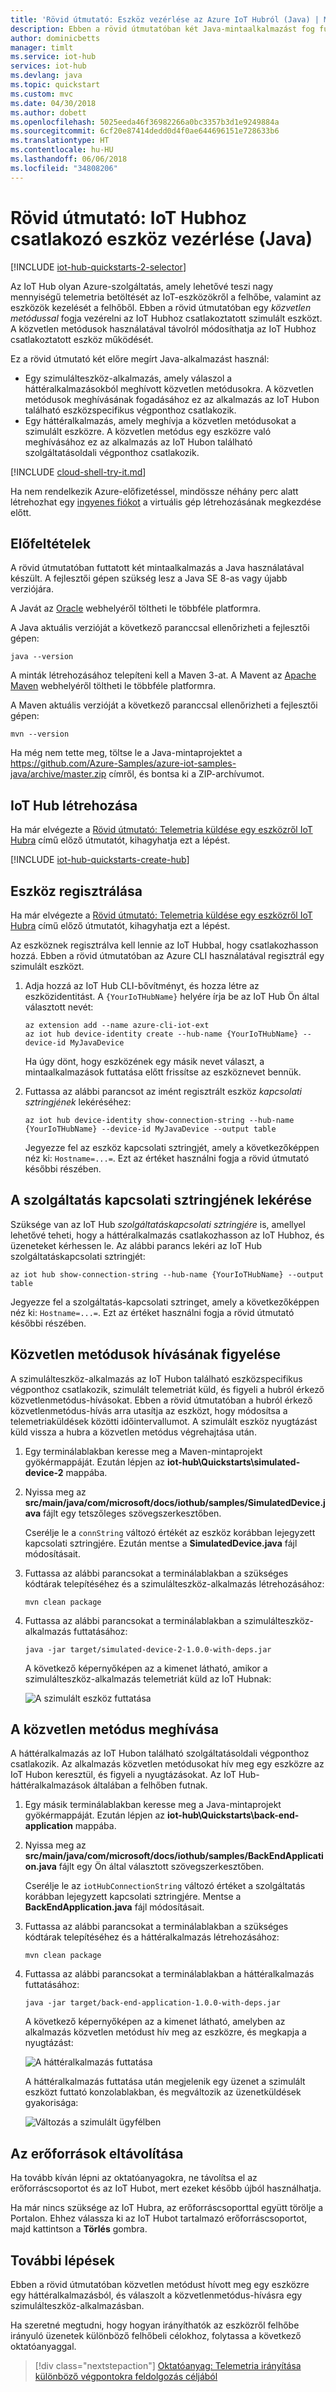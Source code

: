 ```yaml
---
title: 'Rövid útmutató: Eszköz vezérlése az Azure IoT Hubról (Java) | Microsoft Docs'
description: Ebben a rövid útmutatóban két Java-mintaalkalmazást fog futtatni. Az egyik egy háttéralkalmazás, amely a hubhoz csatlakoztatott eszközök távoli vezérlését teszi lehetővé. A másik alkalmazás a hubhoz csatlakoztatott eszközt szimulál, amelyet távolról lehet irányítani.
author: dominicbetts
manager: timlt
ms.service: iot-hub
services: iot-hub
ms.devlang: java
ms.topic: quickstart
ms.custom: mvc
ms.date: 04/30/2018
ms.author: dobett
ms.openlocfilehash: 5025eeda46f36982266a0bc3357b3d1e9249884a
ms.sourcegitcommit: 6cf20e87414dedd0d4f0ae644696151e728633b6
ms.translationtype: HT
ms.contentlocale: hu-HU
ms.lasthandoff: 06/06/2018
ms.locfileid: "34808206"
---
```

# <a name="quickstart-control-a-device-connected-to-an-iot-hub-java"></a>Rövid útmutató: IoT Hubhoz csatlakozó eszköz vezérlése (Java)

[!INCLUDE [iot-hub-quickstarts-2-selector](../../includes/iot-hub-quickstarts-2-selector.md)]

Az IoT Hub olyan Azure-szolgáltatás, amely lehetővé teszi nagy mennyiségű telemetria betöltését az IoT-eszközökről a felhőbe, valamint az eszközök kezelését a felhőből. Ebben a rövid útmutatóban egy *közvetlen metódussal* fogja vezérelni az IoT Hubhoz csatlakoztatott szimulált eszközt. A közvetlen metódusok használatával távolról módosíthatja az IoT Hubhoz csatlakoztatott eszköz működését.

Ez a rövid útmutató két előre megírt Java-alkalmazást használ:

* Egy szimulálteszköz-alkalmazás, amely válaszol a háttéralkalmazásokból meghívott közvetlen metódusokra. A közvetlen metódusok meghívásának fogadásához ez az alkalmazás az IoT Hubon található eszközspecifikus végponthoz csatlakozik.
* Egy háttéralkalmazás, amely meghívja a közvetlen metódusokat a szimulált eszközre. A közvetlen metódus egy eszközre való meghívásához ez az alkalmazás az IoT Hubon található szolgáltatásoldali végponthoz csatlakozik.

[!INCLUDE [cloud-shell-try-it.md](../../includes/cloud-shell-try-it.md)]

Ha nem rendelkezik Azure-előfizetéssel, mindössze néhány perc alatt létrehozhat egy [ingyenes fiókot](https://azure.microsoft.com/free/?WT.mc_id=A261C142F) a virtuális gép létrehozásának megkezdése előtt.

## <a name="prerequisites"></a>Előfeltételek

A rövid útmutatóban futtatott két mintaalkalmazás a Java használatával készült. A fejlesztői gépen szükség lesz a Java SE 8-as vagy újabb verziójára.

A Javát az [Oracle](http://www.oracle.com/technetwork/java/javase/downloads/index.html) webhelyéről töltheti le többféle platformra.

A Java aktuális verzióját a következő paranccsal ellenőrizheti a fejlesztői gépen:

```cmd/sh
java --version
```

A minták létrehozásához telepíteni kell a Maven 3-at. A Mavent az [Apache Maven](https://maven.apache.org/download.cgi) webhelyéről töltheti le többféle platformra.

A Maven aktuális verzióját a következő paranccsal ellenőrizheti a fejlesztői gépen:

```cmd/sh
mvn --version
```

Ha még nem tette meg, töltse le a Java-mintaprojektet a https://github.com/Azure-Samples/azure-iot-samples-java/archive/master.zip címről, és bontsa ki a ZIP-archívumot.

## <a name="create-an-iot-hub"></a>IoT Hub létrehozása

Ha már elvégezte a [Rövid útmutató: Telemetria küldése egy eszközről IoT Hubra](quickstart-send-telemetry-java.md) című előző útmutatót, kihagyhatja ezt a lépést.

[!INCLUDE [iot-hub-quickstarts-create-hub](../../includes/iot-hub-quickstarts-create-hub.md)]

## <a name="register-a-device"></a>Eszköz regisztrálása

Ha már elvégezte a [Rövid útmutató: Telemetria küldése egy eszközről IoT Hubra](quickstart-send-telemetry-java.md) című előző útmutatót, kihagyhatja ezt a lépést.

Az eszköznek regisztrálva kell lennie az IoT Hubbal, hogy csatlakozhasson hozzá. Ebben a rövid útmutatóban az Azure CLI használatával regisztrál egy szimulált eszközt.

1. Adja hozzá az IoT Hub CLI-bővítményt, és hozza létre az eszközidentitást. A `{YourIoTHubName}` helyére írja be az IoT Hub Ön által választott nevét:

    ```azurecli-interactive
    az extension add --name azure-cli-iot-ext
    az iot hub device-identity create --hub-name {YourIoTHubName} --device-id MyJavaDevice
    ```

    Ha úgy dönt, hogy eszközének egy másik nevet választ, a mintaalkalmazások futtatása előtt frissítse az eszköznevet bennük.

1. Futtassa az alábbi parancsot az imént regisztrált eszköz _kapcsolati sztringjének_ lekéréséhez:

    ```azurecli-interactive
    az iot hub device-identity show-connection-string --hub-name {YourIoTHubName} --device-id MyJavaDevice --output table
    ```

    Jegyezze fel az eszköz kapcsolati sztringjét, amely a következőképpen néz ki: `Hostname=...=`. Ezt az értéket használni fogja a rövid útmutató későbbi részében.

## <a name="retrieve-the-service-connection-string"></a>A szolgáltatás kapcsolati sztringjének lekérése

Szüksége van az IoT Hub _szolgáltatáskapcsolati sztringjére_ is, amellyel lehetővé teheti, hogy a háttéralkalmazás csatlakozhasson az IoT Hubhoz, és üzeneteket kérhessen le. Az alábbi parancs lekéri az IoT Hub szolgáltatáskapcsolati sztringjét:

```azurecli-interactive
az iot hub show-connection-string --hub-name {YourIoTHubName} --output table
```

Jegyezze fel a szolgáltatás-kapcsolati sztringet, amely a következőképpen néz ki: `Hostname=...=`. Ezt az értéket használni fogja a rövid útmutató későbbi részében.

## <a name="listen-for-direct-method-calls"></a>Közvetlen metódusok hívásának figyelése

A szimulálteszköz-alkalmazás az IoT Hubon található eszközspecifikus végponthoz csatlakozik, szimulált telemetriát küld, és figyeli a hubról érkező közvetlenmetódus-hívásokat. Ebben a rövid útmutatóban a hubról érkező közvetlenmetódus-hívás arra utasítja az eszközt, hogy módosítsa a telemetriaküldések közötti időintervallumot. A szimulált eszköz nyugtázást küld vissza a hubra a közvetlen metódus végrehajtása után.

1. Egy terminálablakban keresse meg a Maven-mintaprojekt gyökérmappáját. Ezután lépjen az **iot-hub\Quickstarts\simulated-device-2** mappába.

1. Nyissa meg az **src/main/java/com/microsoft/docs/iothub/samples/SimulatedDevice.java** fájlt egy tetszőleges szövegszerkesztőben.

    Cserélje le a `connString` változó értékét az eszköz korábban lejegyzett kapcsolati sztringjére. Ezután mentse a **SimulatedDevice.java** fájl módosításait.

1. Futtassa az alábbi parancsokat a terminálablakban a szükséges kódtárak telepítéséhez és a szimulálteszköz-alkalmazás létrehozásához:

    ```cmd/sh
    mvn clean package
    ```

1. Futtassa az alábbi parancsokat a terminálablakban a szimulálteszköz-alkalmazás futtatásához:

    ```cmd/sh
    java -jar target/simulated-device-2-1.0.0-with-deps.jar
    ```

    A következő képernyőképen az a kimenet látható, amikor a szimulálteszköz-alkalmazás telemetriát küld az IoT Hubnak:

    ![A szimulált eszköz futtatása](media/quickstart-control-device-java/SimulatedDevice-1.png)

## <a name="call-the-direct-method"></a>A közvetlen metódus meghívása

A háttéralkalmazás az IoT Hubon található szolgáltatásoldali végponthoz csatlakozik. Az alkalmazás közvetlen metódusokat hív meg egy eszközre az IoT Hubon keresztül, és figyeli a nyugtázásokat. Az IoT Hub-háttéralkalmazások általában a felhőben futnak.

1. Egy másik terminálablakban keresse meg a Java-mintaprojekt gyökérmappáját. Ezután lépjen az **iot-hub\Quickstarts\back-end-application** mappába.

1. Nyissa meg az **src/main/java/com/microsoft/docs/iothub/samples/BackEndApplication.java** fájlt egy Ön által választott szövegszerkesztőben.

    Cserélje le az `iotHubConnectionString` változó értéket a szolgáltatás korábban lejegyzett kapcsolati sztringjére. Mentse a **BackEndApplication.java** fájl módosításait.

1. Futtassa az alábbi parancsokat a terminálablakban a szükséges kódtárak telepítéséhez és a háttéralkalmazás létrehozásához:

    ```cmd/sh
    mvn clean package
    ```

1. Futtassa az alábbi parancsokat a terminálablakban a háttéralkalmazás futtatásához:

    ```cmd/sh
    java -jar target/back-end-application-1.0.0-with-deps.jar
    ```

    A következő képernyőképen az a kimenet látható, amelyben az alkalmazás közvetlen metódust hív meg az eszközre, és megkapja a nyugtázást:

    ![A háttéralkalmazás futtatása](media/quickstart-control-device-java/BackEndApplication.png)

    A háttéralkalmazás futtatása után megjelenik egy üzenet a szimulált eszközt futtató konzolablakban, és megváltozik az üzenetküldések gyakorisága:

    ![Változás a szimulált ügyfélben](media/quickstart-control-device-java/SimulatedDevice-2.png)

## <a name="clean-up-resources"></a>Az erőforrások eltávolítása

Ha tovább kíván lépni az oktatóanyagokra, ne távolítsa el az erőforráscsoportot és az IoT Hubot, mert ezeket később újból használhatja.

Ha már nincs szüksége az IoT Hubra, az erőforráscsoporttal együtt törölje a Portalon. Ehhez válassza ki az IoT Hubot tartalmazó erőforráscsoportot, majd kattintson a **Törlés** gombra.

## <a name="next-steps"></a>További lépések

Ebben a rövid útmutatóban közvetlen metódust hívott meg egy eszközre egy háttéralkalmazásból, és válaszolt a közvetlenmetódus-hívásra egy szimulálteszköz-alkalmazásban.

Ha szeretné megtudni, hogy hogyan irányíthatók az eszközről felhőbe irányuló üzenetek különböző felhőbeli célokhoz, folytassa a következő oktatóanyaggal.

> [!div class="nextstepaction"]
> [Oktatóanyag: Telemetria irányítása különböző végpontokra feldolgozás céljából](tutorial-routing.md)